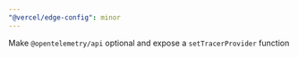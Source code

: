 ```yaml
---
"@vercel/edge-config": minor
---
```


Make `@opentelemetry/api` optional and expose a `setTracerProvider` function
